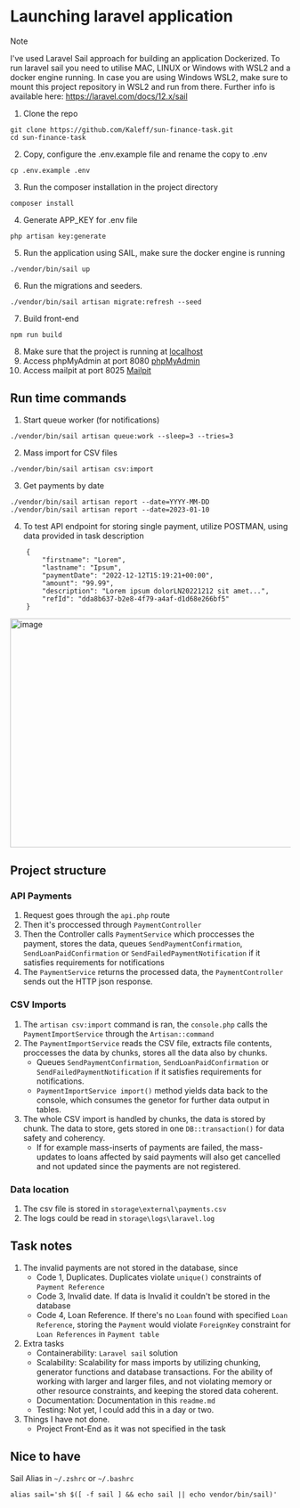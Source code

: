 # Launching laravel application

> [!NOTE]
> I've used Laravel Sail approach for building an application Dockerized.
> To run laravel sail you need to utilise MAC, LINUX or Windows with WSL2 and a docker engine running.
> In case you are using Windows WSL2, make sure to mount this project repository in WSL2 and run from there.
> Further info is available here: https://laravel.com/docs/12.x/sail

1) Clone the repo

```
git clone https://github.com/Kaleff/sun-finance-task.git
cd sun-finance-task
```
2) Copy, configure the .env.example file and rename the copy to .env
```
cp .env.example .env
```

3) Run the composer installation in the project directory

```
composer install
```

4) Generate APP_KEY for .env file

```
php artisan key:generate
```


5) Run the application using SAIL, make sure the docker engine is running

```
./vendor/bin/sail up
```

6) Run the migrations and seeders.
```
./vendor/bin/sail artisan migrate:refresh --seed
```

7) Build front-end
```
npm run build
```
8) Make sure that the project is running at [localhost](http://localhost)
9) Access phpMyAdmin at port 8080 [phpMyAdmin](http://localhost:8080)
10) Access mailpit at port 8025 [Mailpit](http://localhost:8025)
## Run time commands
1) Start queue worker (for notifications)
```
./vendor/bin/sail artisan queue:work --sleep=3 --tries=3
```
2) Mass import for CSV files
```
./vendor/bin/sail artisan csv:import
```
3) Get payments by date
```
./vendor/bin/sail artisan report --date=YYYY-MM-DD
./vendor/bin/sail artisan report --date=2023-01-10
```
4) To test API endpoint for storing single payment, utilize POSTMAN, using data provided in task description
```
    {
        "firstname": "Lorem",
        "lastname": "Ipsum",
        "paymentDate": "2022-12-12T15:19:21+00:00",
        "amount": "99.99",
        "description": "Lorem ipsum dolorLN20221212 sit amet...",
        "refId": "dda8b637-b2e8-4f79-a4af-d1d68e266bf5"
    }
```
<img width="2004" height="411" alt="image" src="https://github.com/user-attachments/assets/a1840fbe-4d08-4e69-902e-e7b27d5099ef" />

## Project structure
### API Payments
1) Request goes through the ```api.php``` route
2) Then it's proccessed through ```PaymentController```
3) Then the Controller calls ```PaymentService``` which proccesses the payment, stores the data, queues ```SendPaymentConfirmation```, ```SendLoanPaidConfirmation``` or ```SendFailedPaymentNotification``` if it satisfies requirements for notifications
4) The ```PaymentService``` returns the processed data, the ```PaymentController``` sends out the HTTP json response.
### CSV Imports
1) The ```artisan csv:import``` command is ran, the ```console.php``` calls the ```PaymentImportService``` through the ```Artisan::command```
2) The ```PaymentImportService``` reads the CSV file, extracts file contents, proccesses the data by chunks, stores all the data also by chunks.
    - Queues ```SendPaymentConfirmation```, ```SendLoanPaidConfirmation``` or ```SendFailedPaymentNotification``` if it satisfies requirements for notifications.
    - ```PaymentImportService import()``` method yields data back to the console, which consumes the genetor for further data output in tables.
3) The whole CSV import is handled by chunks, the data is stored by chunk. The data to store, gets stored in one ```DB::transaction()``` for data safety and coherency.
    - If for example mass-inserts of payments are failed, the mass-updates to loans affected by said payments will also get cancelled and not updated since the payments are not registered. 
### Data location
1) The csv file is stored in ```storage\external\payments.csv```
2) The logs could be read in ```storage\logs\laravel.log```
## Task notes
1) The invalid payments are not stored in the database, since
   - Code 1, Duplicates. Duplicates violate ```unique()``` constraints of ```Payment Reference```
   - Code 3, Invalid date. If data is Invalid it couldn't be stored in the database
   - Code 4, Loan Reference. If there's no ```Loan``` found with specified ```Loan Reference```, storing the ```Payment``` would violate ```ForeignKey``` constraint for ```Loan References``` in ```Payment table```
2) Extra tasks
   - Containerability: ```Laravel sail``` solution
   - Scalability: Scalability for mass imports by utilizing chunking, generator functions and database transactions. For the ability of working with larger and larger files, and not violating memory or other resource constraints, and keeping the stored data coherent.
   - Documentation: Documentation in this ```readme.md```
   - Testing: Not yet, I could add this in a day or two.
3) Things I have not done.
   - Project Front-End as it was not specified in the task
## Nice  to have

Sail Alias in ```~/.zshrc``` or ```~/.bashrc```
```
alias sail='sh $([ -f sail ] && echo sail || echo vendor/bin/sail)'
```
